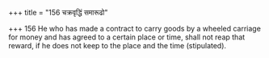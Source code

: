 +++
title = "156 चक्रवृद्धिं समारूढो"

+++
156	He who has made a contract to carry goods by a wheeled carriage for money and has agreed to a certain place or time, shall not reap that reward, if he does not keep to the place and the time (stipulated).